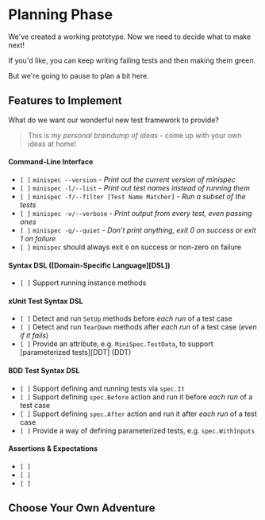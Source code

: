 # Planning Phase

We've created a working prototype. Now we need to decide what to make next!

If you'd like, you can keep writing failing tests and then making them green.

But we're going to pause to plan a bit here.

## Features to Implement

What do we want our wonderful new test framework to provide?

> This is _my personal braindump of ideas_ - come up with your own ideas at home!

#### Command-Line Interface

- `[ ]` `minispec --version` - _Print out the current version of minispec_
- `[ ]` `minispec -l/--list` - _Print out test names instead of running them_
- `[ ]` `minispec -f/--filter [Test Name Matcher]` - _Run a subset of the tests_
- `[ ]` `minispec -v/--verbose` - _Print output from every test, even passing ones_
- `[ ]` `minispec -q/--quiet` - _Don't print anything, exit 0 on success or exit 1 on failure_
- `[ ]` `minispec` should always exit `0` on success or non-zero on failure

#### Syntax DSL ([Domain-Specific Language][DSL])

- `[ ]` Support running instance methods

#### xUnit Test Syntax DSL

- `[ ]` Detect and run `SetUp` methods before _each run_ of a test case
- `[ ]` Detect and run `TearDown` methods after _each run_ of a test case (_even if it fails_)
- `[ ]` Provide an attribute, e.g. `MiniSpec.TestData`, to support [parameterized tests][DDT] (DDT)

#### BDD Test Syntax DSL

- `[ ]` Support defining and running tests via `spec.It`
- `[ ]` Support defining `spec.Before` action and run it before _each run_ of a test case
- `[ ]` Support defining `spec.After` action and run it after _each run_ of a test case
- `[ ]` Provide a way of defining parameterized tests, e.g. `spec.WithInputs`

#### Assertions & Expectations

- `[ ]` 
- `[ ]` 
- `[ ]` 

## Choose Your Own Adventure
